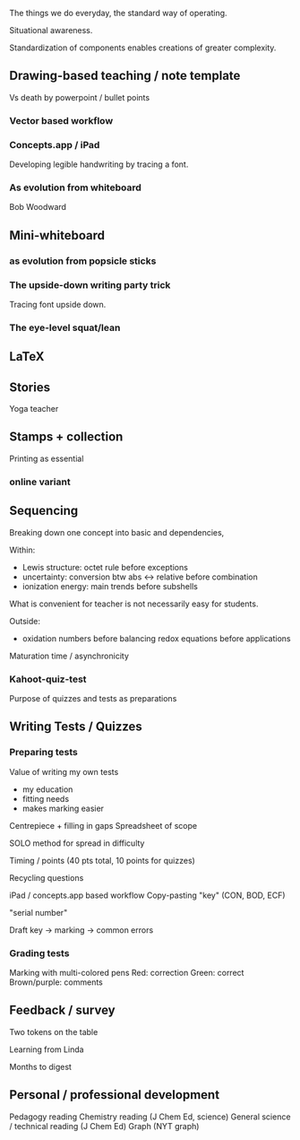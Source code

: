 The things we do everyday, the standard way of operating.

Situational awareness.

Standardization of components enables creations of greater complexity.

## Drawing-based teaching / note template

Vs death by powerpoint / bullet points

### Vector based workflow

### Concepts.app / iPad

Developing legible handwriting by tracing a font.

### As evolution from whiteboard

Bob Woodward

## Mini-whiteboard

### as evolution from popsicle sticks

### The upside-down writing party trick

Tracing font upside down.

### The eye-level squat/lean

## LaTeX

## Stories

Yoga teacher

## Stamps + collection

Printing as essential

### online variant

## Sequencing

Breaking down one concept into basic and dependencies, 

Within:
* Lewis structure: octet rule before exceptions
* uncertainty: conversion btw abs <-> relative before combination
* ionization energy: main trends before subshells

What is convenient for teacher is not necessarily easy for students.

Outside:
* oxidation numbers before balancing redox equations before applications

Maturation time / asynchronicity

### Kahoot-quiz-test

Purpose of quizzes and tests as preparations

## Writing Tests / Quizzes

### Preparing tests

Value of writing my own tests
* my education
* fitting needs
* makes marking easier

Centrepiece + filling in gaps
Spreadsheet of scope

SOLO method for spread in difficulty

Timing / points (40 pts total, 10 points for quizzes)

Recycling questions

iPad / concepts.app based workflow
Copy-pasting "key" (CON, BOD, ECF)

"serial number"

Draft key -> marking -> common errors

### Grading tests

Marking with multi-colored pens
Red: correction
Green: correct
Brown/purple: comments

## Feedback / survey

Two tokens on the table

Learning from Linda

Months to digest

## Personal / professional development

Pedagogy reading
Chemistry reading (J Chem Ed, science)
General science / technical reading (J Chem Ed)
Graph (NYT graph)

